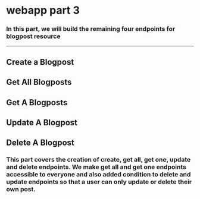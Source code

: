 # webapp part 3
### In this part, we will build the remaining four endpoints for blogpost resource
---
Create a Blogpost 
---
Get All Blogposts 
---
Get A Blogposts
--- 
Update A Blogpost
--- 
Delete A Blogpost 
---

### This part covers the creation of create, get all, get one, update and delete endpoints. We make get all and get one endpoints accessible to everyone and also added condition to delete and update endpoints so that a user can only update or delete their own post.